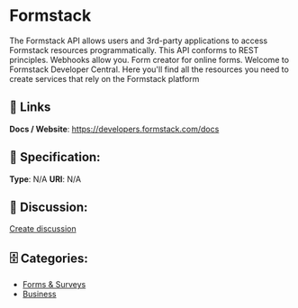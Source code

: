 # Formstack


The Formstack API allows users and 3rd-party applications to access Formstack resources programmatically. This API conforms to REST principles. Webhooks allow you. Form creator for online forms.  Welcome to Formstack Developer Central. Here you'll find all the resources you need to create services that rely on the Formstack platform

##  🔗 Links
**Docs / Website**: https://developers.formstack.com/docs

## 🧬 Specification:
**Type**: N/A
**URI**: N/A

## 💬 Discussion:
[Create discussion](https://github.com/apis-list/apis-list/discussions/new)

## 🗄️ Categories:
- [Forms & Surveys](https://github.com/apis-list/apis-list#forms--surveys)
- [Business](https://github.com/apis-list/apis-list#business)



